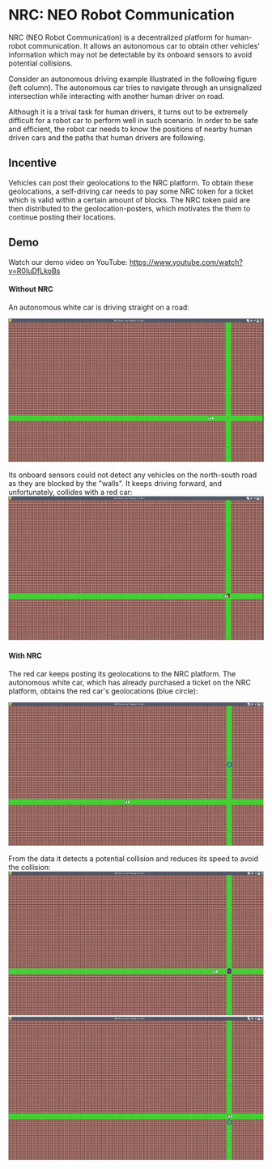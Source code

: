 # NRC: NEO Robot Communication

NRC (NEO Robot Communication) is a decentralized platform for human-robot communication. It allows an autonomous car to obtain other vehicles' information which may not be detectable by its onboard sensors to avoid potential collisions.

Consider an autonomous driving example illustrated in the following figure (left column). The autonomous car tries to navigate through an unsignalized intersection while interacting with another human driver on road.  

Although it is a trival task for human drivers, it turns out to be extremely difficult for a robot car to perform well in such scenario. In order to be safe and efficient, the robot car needs to know the positions of nearby human driven cars and the paths that human drivers are following.

## Incentive

Vehicles can post their geolocations to the NRC platform. 
To obtain these geolocations, a self-driving car needs to pay some NRC token for a ticket which is valid within a certain amount of blocks. 
The NRC token paid are then distributed to the geolocation-posters, which motivates the them to continue posting their locations.

## Demo

Watch our demo video on YouTube: <https://www.youtube.com/watch?v=R0IuDfLkoBs>

#### Without NRC

An autonomous white car is driving straight on a road: 

![D1](https://github.com/neo-robotics/NRC/blob/master/figures/D1.jpg)

Its onboard sensors could not detect any vehicles on the north-south road as they are blocked by the "walls". It keeps driving forward, and unfortunately, collides with a red car: 
![D2](https://github.com/neo-robotics/NRC/blob/master/figures/D2.jpg)

#### With NRC

The red car keeps posting its geolocations to the NRC platform. The autonomous white car, which has already purchased a ticket on the NRC platform, obtains the red car's geolocations (blue circle): 

![D3](https://github.com/neo-robotics/NRC/blob/master/figures/D3.jpg)

From the data it detects a potential collision and reduces its speed to avoid the collision:
![D4](https://github.com/neo-robotics/NRC/blob/master/figures/D4.jpg)
![D5](https://github.com/neo-robotics/NRC/blob/master/figures/D5.jpg)


